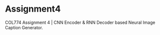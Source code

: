 # Assignment4
COL774 Assignment 4 | CNN Encoder &amp; RNN Decoder based Neural Image Caption Generator. 
